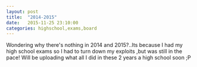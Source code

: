```yaml
---
layout: post
title:  "2014-2015"
date:   2015-11-25 23:10:00
categories: highschool,exams,board
---
```

Wondering why there's nothing in 2014 and 2015?..Its because I had my high school exams so I had to turn down my exploits ,but was still in the pace! Will be uploading what all I did in these 2 years a high school soon ;P
